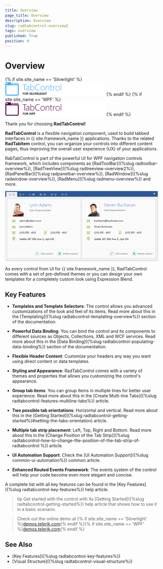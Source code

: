 ```yaml
---
title: Overview
page_title: Overview
description: Overview
slug: radtabcontrol-overview2
tags: overview
published: True
position: 0
---
```


# Overview

{% if site.site_name == 'Silverlight' %}
![tabcontrol sl icon](images/tabcontrol_sl_icon.png)
{% endif %}
{% if site.site_name == 'WPF' %}
![tabcontrol wpf icon](images/tabcontrol_wpf_icon.png)
{% endif %}

Thank you for choosing __RadTabControl__!				

__RadTabControl__ is a flexible navigation component, used to build tabbed interfaces in {{ site.framework_name }} applications. Thanks to the related __RadTabItem__ control, you can organize your controls into different content pages, thus improving the overall user experience (UX) of your applications.				

RabTabControl is part of the powerful UI for WPF navigation controls framework, which includes components as [RadToolBar]({%slug radtoolbar-overview%}), [RadTreeView]({%slug radtreeview-overview2%}), [RadPanelBar]({%slug radpanelbar-overview%}), [RadWindow]({%slug radwindow-overview%}), [RadMenu]({%slug radmenu-overview%}) and more.				

![](images/radtabcontrol-overview-01.png)

As every control from UI for {{ site.framework_name }},  RadTabControl comes with a set of pre-defined themes or you can design your own templates for a completely custom look using Expression Blend.

## Key Features

* __Templates and Template Selectors__:  The control allows you advanced customizations of the look and feel of its items. Read more about this in the [Templating]({%slug radtabcontrol-templating-overview%}) section of the documentation.

* __Powerful Data Binding__: You can bind the control and its components to different sources as Objects, Collections, XML and WCF services. Read more about this in the [Data Binding]({%slug radtabcontrol-populating-data-binding%}) section of the documentation.

* __Flexible Header Content__: Customize your headers any way you want using direct content or data templates.

* __Styling and Appearance__: RadTabControl comes with a variety of themes and properties that allows you customizing the control's appearance.

* __Group tab items__: You can group items in multiple lines for better user experience. Read more about this in the [Create Multi-line Tabs]({%slug radtabcontrol-features-multiline-tabs%}) article.

* __Two possible tab orientations__: Horizontal and vertical. Read more about this in the [Getting Started]({%slug radtabcontrol-getting-started%}#setting-the-tabs-orientation) article.

* __Multiple tab strip placement__: Left, Top, Right and Bottom. Read more about this in the [Change Position of the Tab Strip]({%slug radtabcontrol-how-to-change-the-position-of-the-tab-strip-of-radtabcontrol %}) article.

* __UI Automation Support__: Check the [UI Automation Support]({%slug common-ui-automation%}) common article.

* __Enhanced Routed Events Framework__: The events system of the control will help your code become even more elegant and concise.

A complete list with all key features can be found in the [Key Features]({%slug radtabcontrol-key-features%}) help article.

>tip Get started with the control with its [Getting Started]({%slug radtabcontrol-getting-started%}) help article that shows how to use it in a basic scenario.

<!-- -->
> Check out the online demo at {% if site.site_name == 'Silverlight' %}[demos.telerik.com](http://demos.telerik.com/silverlight/#TabControl/FirstLook){% endif %}{% if site.site_name == 'WPF' %}[demos.telerik.com](http://demos.telerik.com/wpf/){% endif %}

## See Also
 * [Key Features]({%slug radtabcontrol-key-features%})
 * [Visual Structure]({%slug radtabcontrol-visual-structure%})